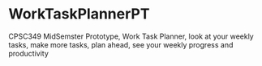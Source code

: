 # WorkTaskPlannerPT
CPSC349 MidSemster Prototype, Work Task Planner, look at your weekly tasks, make more tasks, plan ahead, see your weekly progress and productivity
